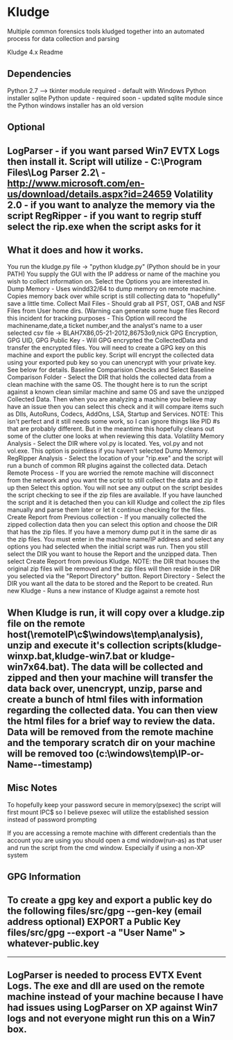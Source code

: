 Kludge
======

Multiple common forensics tools kludged together into an automated process for data collection and parsing

Kludge 4.x Readme

Dependencies
------------
Python 2.7 --> tkinter module required - default with Windows Python installer
sqlite Python update - required soon - updated sqlite module since the Python windows installer has an old version

Optional
------------
LogParser - if you want parsed Win7 EVTX Logs then install it.  Script will utilize - C:\Program Files\Log Parser 2.2\ - http://www.microsoft.com/en-us/download/details.aspx?id=24659
Volatility 2.0 - if you want to analyze the memory via the script
RegRipper - if you want to regrip stuff select the rip.exe when the script asks for it
------------


What it does and how it works.
------------
You run the kludge.py file -> "python kludge.py" (Python should be in your PATH)
You supply the GUI with the IP address or name of the machine you wish to collect information on.
Select the Options you are interested in.
  Dump Memory - 
		Uses windd32/64 to dump memory on remote machine.  Copies memory back over while script is still collecting data to "hopefully" save a little time.
	Collect Mail Files - 
		Should grab all PST, OST, OAB and NSF Files from User home dirs. (Warning can generate some huge files
	Record this incident for tracking purposes - 
		This Option will record the machinename,date,a ticket number,and the analyst's name to a user selected csv file -> BLAH7X86,05-21-2012,86753o9,nick 
	GPG Encryption, GPG UID, GPG Public Key - 
		Will GPG encrypted the CollectedData and transfer the encrypted files.  You will need to create a GPG key on this machine and export the public key.  Script will encrypt the collected data using your exported pub key so you can unencrypt with your private key.  See below for details.
	Baseline Comparision Checks and Select Baseline Comparison Folder - 
		Select the DIR that holds the collected data from a clean machine with the same OS.
		The thought here is to run the script against a known clean similar machine and same OS and save the unzipped Collected Data.  Then when you are analyzing a machine you believe may have an issue then you can select this check and it will compare items such as Dlls, AutoRuns, Codecs, AddOns, LSA, Startup and Services.  NOTE:  This isn't perfect and it still needs some work, so I can ignore things like PID #s that are probably different.  But in the meantime this hopefully cleans out some of the clutter one looks at when reviewing this data.
	Volatility Memory Analysis -
		Select the DIR where vol.py is located.  Yes, vol.py and not vol.exe.  This option is pointless if you haven't selected Dump Memory.
	RegRipper Analysis -
		Select the location of your "rip.exe" and the script will run a bunch of common RR plugins against the collected data.
	Detach Remote Process - 
		If you are worried the remote machine will disconnect from the network and you want the script to still collect the data and zip it up then Select this option.  You will not see any output on the script besides the script checking to see if the zip files are available.  If you have launched the script and it is detached then you can kill Kludge and collect the zip files manually and parse them later or let it continue checking for the files.
	Create Report from Previous collection -
		If you manually collected the zipped collection data then you can select this option and choose the DIR that has the zip files.  If you have a memory dump put it in the same dir as the zip files.  You must enter in the machine name/IP address and select any options you had selected when the initial script was run.  Then you still select the DIR you want to house the Report and the unzipped data.  Then select Create Report from previous Kludge.
		NOTE: the DIR that houses the original zip files will be removed and the zip files will then reside in the DIR you selected via the "Report Directory" button.
	Report Directory - 
		Select the DIR you want all the data to be stored and the Report to be created.
	Run new Kludge -
		Runs a new instance of Kludge against a remote host
		
When Kludge is run, it will copy over a kludge.zip file on the remote host(\\remoteIP\c$\windows\temp\analysis), unzip and execute it's collection scripts(kludge-winxp.bat,kludge-win7.bat or kludge-win7x64.bat).  The data will be collected and zipped and then your machine will transfer the data back over, unencrypt, unzip, parse and create a bunch of html files with information regarding the collected data.  You can then view the html files for a brief way to review the data.  Data will be removed from the remote machine and the temporary scratch dir on your machine will be removed too (c:\windows\temp\IP-or-Name--timestamp)
------------



Misc Notes
------------	
To hopefully keep your password secure in memory(psexec) the script will first mount IPC$ so I believe psexec will utilize the established session instead of password prompting

If you are accessing a remote machine with different credentials than the account you are using you should open a cmd window(run-as) as that user and run the script from the cmd window.  Especially if using a non-XP system

GPG Information
------------
To create a gpg key and export a public key do the following
files/src/gpg --gen-key   (email address optional)
EXPORT a Public Key
files/src/gpg --export -a "User Name" > whatever-public.key
------------

------------
LogParser is needed to process EVTX Event Logs.  The exe and dll are used on the remote machine instead of your machine because I have had issues using LogParser on XP against Win7 logs and not everyone might run this on a Win7 box.
------------
